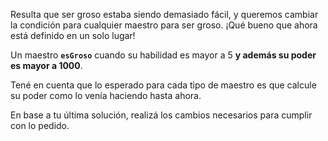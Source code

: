 Resulta que ser groso estaba siendo demasiado fácil, y queremos cambiar la condición para cualquier maestro para ser groso. ¡Qué bueno que ahora está definido en un solo lugar!

Un maestro **`esGroso`** cuando su habilidad es mayor a 5 **y además su poder es mayor a 1000**. 

Tené en cuenta que lo esperado para cada tipo de maestro es que calcule su poder como lo venía haciendo hasta ahora.

En base a tu última solución, realizá los cambios necesarios para cumplir con lo pedido.